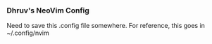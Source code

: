### Dhruv's NeoVim Config

Need to save this .config file somewhere. For reference, this goes in ~/.config/nvim
